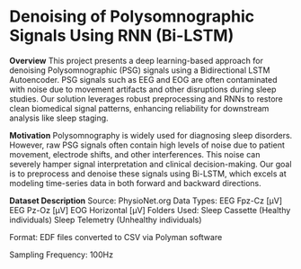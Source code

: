 # Denoising of Polysomnographic Signals Using RNN (Bi-LSTM)

**Overview**
This project presents a deep learning-based approach for denoising Polysomnographic (PSG) signals using a Bidirectional LSTM Autoencoder. PSG signals such as EEG and EOG are often contaminated with noise due to movement artifacts and other disruptions during sleep studies. Our solution leverages robust preprocessing and RNNs to restore clean biomedical signal patterns, enhancing reliability for downstream analysis like sleep staging.

**Motivation**
Polysomnography is widely used for diagnosing sleep disorders. However, raw PSG signals often contain high levels of noise due to patient movement, electrode shifts, and other interferences. This noise can severely hamper signal interpretation and clinical decision-making. Our goal is to preprocess and denoise these signals using Bi-LSTM, which excels at modeling time-series data in both forward and backward directions.

**Dataset Description**
Source: PhysioNet.org
Data Types:
EEG Fpz-Cz [µV]
EEG Pz-Oz [µV]
EOG Horizontal [µV]
Folders Used:
Sleep Cassette (Healthy individuals)
Sleep Telemetry (Unhealthy individuals)

Format: EDF files converted to CSV via Polyman software

Sampling Frequency: 100Hz
